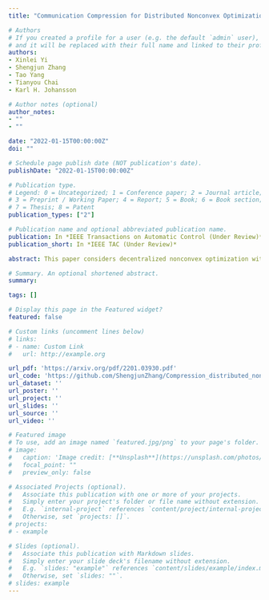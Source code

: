 ```yaml
---
title: "Communication Compression for Distributed Nonconvex Optimization"

# Authors
# If you created a profile for a user (e.g. the default `admin` user), write the username (folder name) here 
# and it will be replaced with their full name and linked to their profile.
authors:
- Xinlei Yi
- Shengjun Zhang
- Tao Yang
- Tianyou Chai
- Karl H. Johansson

# Author notes (optional)
author_notes:
- ""
- ""

date: "2022-01-15T00:00:00Z"
doi: ""

# Schedule page publish date (NOT publication's date).
publishDate: "2022-01-15T00:00:00Z"

# Publication type.
# Legend: 0 = Uncategorized; 1 = Conference paper; 2 = Journal article;
# 3 = Preprint / Working Paper; 4 = Report; 5 = Book; 6 = Book section;
# 7 = Thesis; 8 = Patent
publication_types: ["2"]

# Publication name and optional abbreviated publication name.
publication: In *IEEE Transactions on Automatic Control (Under Review)*
publication_short: In *IEEE TAC (Under Review)*

abstract: This paper considers decentralized nonconvex optimization with the cost functions being distributed over agents. Noting that information compression is a key tool to reduce the heavy communication load for decentralized algorithms as agents iteratively communicate with neighbors, we propose three decentralized primal--dual algorithms with compressed communication. The first two algorithms are applicable to a general class of compressors with bounded relative compression error and the third algorithm is suitable for two general classes of  compressors with bounded absolute compression error. We show that the proposed decentralized algorithms with compressed communication have comparable convergence properties as state-of-the-art algorithms without communication compression. Specifically, we show that they can find first-order stationary points with sublinear convergence rate $\mathcal{O}(1/T)$ when each local cost function is smooth, where $T$ is the total number of iterations, and find global optima with linear convergence rate under an additional condition that the global cost function satisfies the Polyak--{\L}ojasiewicz condition. Numerical simulations are provided to illustrate the effectiveness of the theoretical results.

# Summary. An optional shortened abstract.
summary:

tags: []

# Display this page in the Featured widget?
featured: false

# Custom links (uncomment lines below)
# links:
# - name: Custom Link
#   url: http://example.org

url_pdf: 'https://arxiv.org/pdf/2201.03930.pdf'
url_code: 'https://github.com/ShengjunZhang/Compression_distributed_nonconvex'
url_dataset: ''
url_poster: ''
url_project: ''
url_slides: ''
url_source: ''
url_video: ''

# Featured image
# To use, add an image named `featured.jpg/png` to your page's folder. 
# image:
#   caption: 'Image credit: [**Unsplash**](https://unsplash.com/photos/pLCdAaMFLTE)'
#   focal_point: ""
#   preview_only: false

# Associated Projects (optional).
#   Associate this publication with one or more of your projects.
#   Simply enter your project's folder or file name without extension.
#   E.g. `internal-project` references `content/project/internal-project/index.md`.
#   Otherwise, set `projects: []`.
# projects:
# - example

# Slides (optional).
#   Associate this publication with Markdown slides.
#   Simply enter your slide deck's filename without extension.
#   E.g. `slides: "example"` references `content/slides/example/index.md`.
#   Otherwise, set `slides: ""`.
# slides: example
---
```


<!-- {{% callout note %}}
Click the *Cite* button above to demo the feature to enable visitors to import publication metadata into their reference management software.
{{% /callout %}}

{{% callout note %}}
Create your slides in Markdown - click the *Slides* button to check out the example.
{{% /callout %}}

Supplementary notes can be added here, including [code, math, and images](https://wowchemy.com/docs/writing-markdown-latex/). -->
